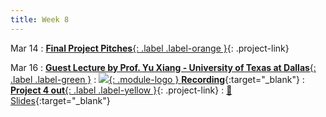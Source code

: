 ```yaml
---
title: Week 8
---
```

  
Mar 14
: [**Final Project Pitches**{: .label .label-orange }](/CSCI5980-Spr23-DeepRob/projects/#final-project){: .project-link}


  <!-- : [📃 Related Papers](/CSCI5980-Spr23-DeepRob/papers/){:target="_blank"} -->


Mar 16
: [**Guest Lecture by Prof. Yu Xiang - University of Texas at Dallas**{: .label .label-green }](https://yuxng.github.io/)
  : [![](/CSCI5980-Spr23-DeepRob/assets/logos/yt_icon_rgb.png){: .module-logo } **Recording**](https://youtu.be/IXcevNzuYDE){:target="_blank"}
: [**Project 4 out**{: .label .label-yellow }](/CSCI5980-Spr23-DeepRob/projects/project4/){: .project-link}
  : [📃 Slides](/CSCI5980-Spr23-DeepRob/assets/slides/unseen_segmentation_xiang_03162023.pdf){:target="_blank"}

<!-- : &nbsp;
  : [📃 Related Papers](/CSCI5980-Spr23-DeepRob/papers/#object-pose-geometry-sdf-implicit-surfaces){:target="_blank"}   -->
   <!-- : [3.1](#), [2.2](#), [2.3](#) -->

<!-- Feb 24
: **Dis 8**{: .label .label-blue }[Paper discussion: 3D Perception](#) -->
